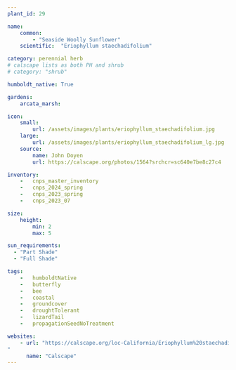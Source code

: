 ```yaml
---
plant_id: 29

name: 
    common:  
        - "Seaside Woolly Sunflower"   
    scientific:  "Eriophyllum staechadifolium"  

category: perennial herb
# calscape lists as both PH and shrub
# category: "shrub"

humboldt_native: True

gardens:
    arcata_marsh:

icon: 
    small: 
        url: /assets/images/plants/eriophyllum_staechadifolium.jpg 
    large: 
        url: /assets/images/plants/eriophyllum_staechadifolium_lg.jpg 
    source: 
        name: John Doyen 
        url: https://calscape.org/photos/1564?srchcr=sc640e7be8c27c4 

inventory: 
    -   cnps_master_inventory
    -   cnps_2024_spring
    -   cnps_2023_spring
    -   cnps_2023_07 

size:
    height: 
        min: 2
        max: 5

sun_requirements:
  - "Part Shade"
  - "Full Shade"

tags:  
    -   humboldtNative
    -   butterfly
    -   bee
    -   coastal
    -   groundcover
    -   droughtTolerant
    -   lizardTail
    -   propagationSeedNoTreatment

websites: 
    - url: "https://calscape.org/loc-California/Eriophyllum%20staechadifolium(%20)
"
      name: "Calscape"
---
```



